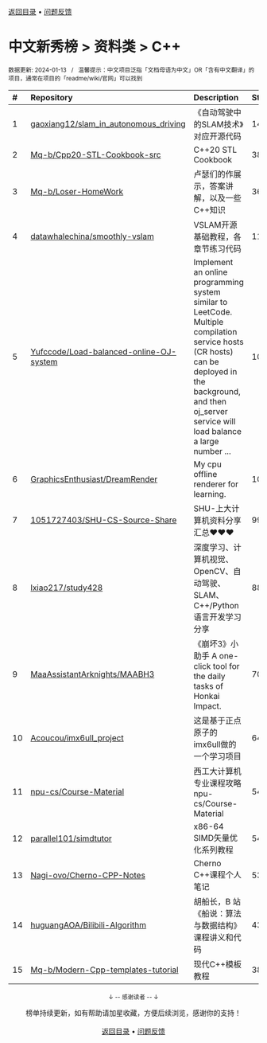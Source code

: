 <a href="https://gitee.com/GrowingGit/GitHub-Chinese-Top-Charts#github中文排行榜">返回目录</a> • <a href="/content/docs/feedback.md">问题反馈</a>

# 中文新秀榜 > 资料类 > C++
<sub>数据更新: 2024-01-13&nbsp;&nbsp;&nbsp;/&nbsp;&nbsp;&nbsp;温馨提示：中文项目泛指「文档母语为中文」OR「含有中文翻译」的项目，通常在项目的「readme/wiki/官网」可以找到</sub>

|#|Repository|Description|Stars|Updated|Created|
|:-|:-|:-|:-|:-|:-|
|1|[gaoxiang12/slam_in_autonomous_driving](https://github.com/gaoxiang12/slam_in_autonomous_driving)|《自动驾驶中的SLAM技术》对应开源代码|1479|2023-10-26|2023-02-10|
|2|[Mq-b/Cpp20-STL-Cookbook-src](https://github.com/Mq-b/Cpp20-STL-Cookbook-src)|C++20 STL Cookbook|384|2024-01-08|2023-01-13|
|3|[Mq-b/Loser-HomeWork](https://github.com/Mq-b/Loser-HomeWork)|卢瑟们的作展示，答案讲解，以及一些C++知识|363|2024-01-12|2023-08-03|
|4|[datawhalechina/smoothly-vslam](https://github.com/datawhalechina/smoothly-vslam)|VSLAM开源基础教程，各章节练习代码|112|2023-11-26|2023-06-05|
|5|[Yufccode/Load-balanced-online-OJ-system](https://github.com/Yufccode/Load-balanced-online-OJ-system)|Implement an online programming system similar to LeetCode. Multiple compilation service hosts (CR hosts) can be deployed in the background, and then oj_server service will load balance a large number ...|107|2023-11-14|2023-10-20|
|6|[GraphicsEnthusiast/DreamRender](https://github.com/GraphicsEnthusiast/DreamRender)|My cpu offline renderer for learning.|105|2024-01-12|2023-05-16|
|7|[1051727403/SHU-CS-Source-Share](https://github.com/1051727403/SHU-CS-Source-Share)|SHU-上大计算机资料分享汇总❤️❤️❤️|99|2023-12-23|2023-09-07|
|8|[lxiao217/study428](https://github.com/lxiao217/study428)|深度学习、计算机视觉、OpenCV、自动驾驶、SLAM、C++/Python语言开发学习分享|88|2023-11-14|2023-05-29|
|9|[MaaAssistantArknights/MAABH3](https://github.com/MaaAssistantArknights/MAABH3)|《崩坏3》小助手   A one-click tool for the daily tasks of Honkai Impact.|70|2023-12-09|2023-08-04|
|10|[Acoucou/imx6ull_project](https://github.com/Acoucou/imx6ull_project)|这是基于正点原子的imx6ull做的一个学习项目|64|2023-07-22|2023-06-14|
|11|[npu-cs/Course-Material](https://github.com/npu-cs/Course-Material)|西工大计算机专业课程攻略   npu-cs/Course-Material|54|2023-11-30|2023-07-19|
|12|[parallel101/simdtutor](https://github.com/parallel101/simdtutor)|x86-64 SIMD矢量优化系列教程|54|2023-12-22|2023-06-16|
|13|[Nagi-ovo/Cherno-CPP-Notes](https://github.com/Nagi-ovo/Cherno-CPP-Notes)|Cherno C++课程个人笔记|53|2023-11-15|2023-07-10|
|14|[huguangAOA/Bilibili-Algorithm](https://github.com/huguangAOA/Bilibili-Algorithm)|胡船长，B 站《船说：算法与数据结构》课程讲义和代码|43|2023-10-16|2023-02-28|
|15|[Mq-b/Modern-Cpp-templates-tutorial](https://github.com/Mq-b/Modern-Cpp-templates-tutorial)|现代C++模板教程|38|2024-01-12|2023-12-26|

<div align="center">
    <p><sub>↓ -- 感谢读者 -- ↓</sub></p>
    榜单持续更新，如有帮助请加星收藏，方便后续浏览，感谢你的支持！
</div>

<br/>

<div align="center"><a href="https://gitee.com/GrowingGit/GitHub-Chinese-Top-Charts#github中文排行榜">返回目录</a> • <a href="/content/docs/feedback.md">问题反馈</a></div>
